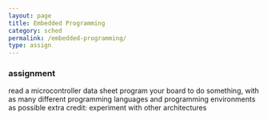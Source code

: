 ```yaml
---
layout: page
title: Embedded Programming
category: sched
permalink: /embedded-programming/
type: assign
---
```


### assignment
   read a microcontroller data sheet
   program your board to do something, with as many different programming languages
      and programming environments as possible
   extra credit: experiment with other architectures
